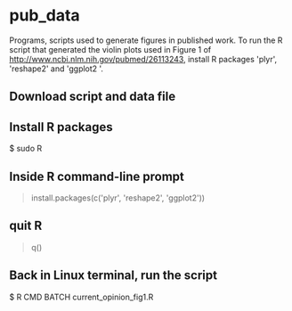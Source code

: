 # pub_data 

Programs, scripts used to generate figures in published work.  To run
the R script that generated the violin plots used in Figure 1 of
http://www.ncbi.nlm.nih.gov/pubmed/26113243, install R packages
'plyr', 'reshape2' and 'ggplot2 '.


## Download script and data file

## Install R packages

$ sudo R

## Inside R command-line prompt
> install.packages(c('plyr', 'reshape2', 'ggplot2'))

## quit R
> q()

## Back in Linux terminal, run the script

$ R CMD BATCH current_opinion_fig1.R

